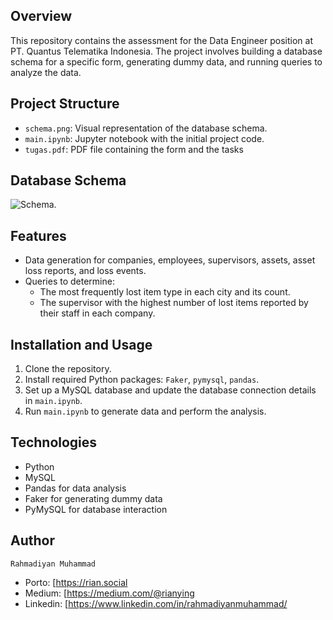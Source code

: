 ## Overview
This repository contains the assessment for the Data Engineer position at PT. Quantus Telematika Indonesia. The project involves building a database schema for a specific form, generating dummy data, and running queries to analyze the data.

## Project Structure
- `schema.png`: Visual representation of the database schema.
- `main.ipynb`: Jupyter notebook with the initial project code.
- `tugas.pdf`: PDF file containing the form and the tasks

## Database Schema
![Schema](https://i.imgur.com/hukgzgp.png).

## Features
- Data generation for companies, employees, supervisors, assets, asset loss reports, and loss events.
- Queries to determine:
  - The most frequently lost item type in each city and its count.
  - The supervisor with the highest number of lost items reported by their staff in each company.

## Installation and Usage
1. Clone the repository.
2. Install required Python packages: `Faker`, `pymysql`, `pandas`.
3. Set up a MySQL database and update the database connection details in `main.ipynb`.
4. Run `main.ipynb` to generate data and perform the analysis.

## Technologies
- Python
- MySQL
- Pandas for data analysis
- Faker for generating dummy data
- PyMySQL for database interaction

## Author

`Rahmadiyan Muhammad`

- Porto: [https://rian.social
- Medium: [https://medium.com/@rianying
- Linkedin: [https://www.linkedin.com/in/rahmadiyanmuhammad/
